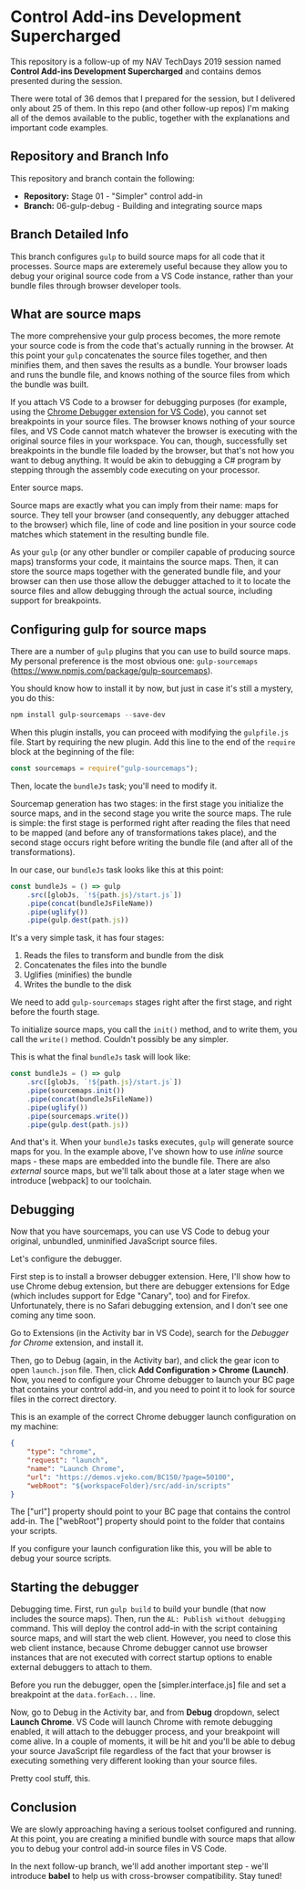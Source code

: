 # Control Add-ins Development Supercharged

This repository is a follow-up of my NAV TechDays 2019 session named **Control Add-ins
Development Supercharged** and contains demos presented during the session.

There were total of 36 demos that I prepared for the session, but I delivered only about
25 of them. In this repo (and other follow-up repos) I'm making all of the demos available
to the public, together with the explanations and important code examples.

## Repository and Branch Info

This repository and branch contain the following:
* **Repository:** Stage 01 - "Simpler" control add-in
* **Branch:** 06-gulp-debug - Building and integrating source maps

## Branch Detailed Info

This branch configures `gulp` to build source maps for all code that it processes. Source maps 
are exteremely
useful because they allow you to debug your original source code from a VS Code instance,
rather than your bundle files through browser developer tools.

## What are source maps

The more comprehensive your gulp process becomes, the more remote your source code is
from the code that's actually running in the browser. At this point your `gulp` concatenates
the source files together, and then minifies them, and then saves the results as a bundle.
Your browser loads and runs the bundle file, and knows nothing of the source files from which
the bundle was built.

If you attach VS Code to a browser for debugging purposes (for example, using the [Chrome
Debugger extension for VS Code](https://code.visualstudio.com/blogs/2016/02/23/introducing-chrome-debugger-for-vs-code)),
you cannot set breakpoints in your source files. The browser knows nothing of your source
files, and VS Code cannot match whatever the browser is executing with the original source
files in your workspace. You can, though, successfully set breakpoints in the bundle file
loaded by the browser, but that's not how you want to debug anything. It would be akin to
debugging a C# program by stepping through the assembly code executing on your processor.

Enter source maps.

Source maps are exactly what you can imply from their name: maps for source. They tell your
browser (and consequently, any debugger attached to the browser) which file, line of code
and line position in your source code matches which statement in the resulting bundle file.

As your `gulp` (or any other bundler or compiler capable of producing source maps) transforms
your code, it maintains the source maps. Then, it can store the source maps together with
the generated bundle file, and your browser can then use those   allow the
debugger attached to it to locate the source files and allow debugging through the actual
source, including support for breakpoints.

## Configuring gulp for source maps

There are a number of `gulp` plugins that you can use to build source maps. My personal
preference is the most obvious one: `gulp-sourcemaps` (https://www.npmjs.com/package/gulp-sourcemaps).

You should know how to install it by now, but just in case it's still a mystery, you do
this:

```PowerShell
npm install gulp-sourcemaps --save-dev
```

When this plugin installs, you can proceed with modifying the `gulpfile.js` file. Start
by requiring the new plugin. Add this line to the end of the `require` block at the
beginning of the file:

```JavaScript
const sourcemaps = require("gulp-sourcemaps");
```

Then, locate the `bundleJs` task; you'll need to modify it.

Sourcemap generation has two stages: in the first stage you initialize the source maps,
and in the second stage you write the source maps. The rule is simple: the first stage
is performed right after reading the files that need to be mapped (and before any of
transformations takes place), and the second stage occurs right before writing the
bundle file (and after all of the transformations).

In our case, our `bundleJs` task looks like this at this point:

```JavaScript
const bundleJs = () => gulp
    .src([globJs, `!${path.js}/start.js`])
    .pipe(concat(bundleJsFileName))
    .pipe(uglify())
    .pipe(gulp.dest(path.js))
```

It's a very simple task, it has four stages:
1. Reads the files to transform and bundle from the disk
2. Concatenates the files into the bundle
3. Uglifies (minifies) the bundle
4. Writes the bundle to the disk

We need to add `gulp-sourcemaps` stages right after the first stage, and right before
the fourth stage.

To initialize source maps, you call the `init()` method, and to write them, you call the
`write()` method. Couldn't possibly be any simpler.

This is what the final `bundleJs` task will look like:

```JavaScript
const bundleJs = () => gulp
    .src([globJs, `!${path.js}/start.js`])
    .pipe(sourcemaps.init())
    .pipe(concat(bundleJsFileName))
    .pipe(uglify())
    .pipe(sourcemaps.write())
    .pipe(gulp.dest(path.js))
```

And that's it. When your `bundleJs` tasks executes, `gulp` will generate source maps
for you. In the example above, I've shown how to use *inline* source maps - these maps
are embedded into the bundle file. There are also *external* source maps, but we'll
talk about those at a later stage when we introduce [webpack] to our toolchain.

## Debugging

Now that you have sourcemaps, you can use VS Code to debug your original, unbundled,
unminified JavaScript source files.

Let's configure the debugger.

First step is to install a browser debugger extension. Here, I'll show how to use
Chrome debug extension, but there are debugger extensions for Edge (which includes
support for Edge "Canary", too) and for Firefox. Unfortunately, there is no Safari
debugging extension, and I don't see one coming any time soon.

Go to Extensions (in the Activity bar in VS Code), search for the *Debugger for Chrome*
extension, and install it.

Then, go to Debug (again, in the Activity bar), and click the gear icon to open 
`launch.json` file. Then, click **Add Configuration > Chrome (Launch)**. Now, you need
to configure your Chrome debugger to launch your BC page that contains your control
add-in, and you need to point it to look for source files in the correct directory.

This is an example of the correct Chrome debugger launch configuration on my machine:

```json
{
    "type": "chrome",
    "request": "launch",
    "name": "Launch Chrome",
    "url": "https://demos.vjeko.com/BC150/?page=50100",
    "webRoot": "${workspaceFolder}/src/add-in/scripts"
}
```

The ["url"] property should point to your BC page that contains the control add-in. 
The ["webRoot"] property should point to the folder that contains your scripts.

If you configure your launch configuration like this, you will be able to debug your
source scripts.

## Starting the debugger

Debugging time. First, run `gulp build` to build your bundle (that now includes the
source maps). Then, run the `AL: Publish without debugging` command. This will deploy
the control add-in with the script containing source maps, and will start the web
client. However, you need to close this web client instance, because Chrome debugger
cannot use browser instances that are not executed with correct startup options to
enable external debuggers to attach to them.

Before you run the debugger, open the [simpler.interface.js] file and set a breakpoint
at the `data.forEach...` line.

Now, go to Debug in the Activity bar, and from **Debug** dropdown, select **Launch Chrome**.
VS Code will launch Chrome with remote debugging enabled, it will attach to the debugger
process, and your breakpoint will come alive. In a couple of moments, it will be hit and
you'll be able to debug your source JavaScript file regardless of the fact that your
browser is executing something very different looking than your source files.

Pretty cool stuff, this.

## Conclusion

We are slowly approaching having a serious toolset configured and running. At this point,
you are creating a minified bundle with source maps that allow you to debug your control
add-in source files in VS Code.

In the next follow-up branch, we'll add another important step - we'll introduce **babel**
to help us with cross-browser compatibility. Stay tuned!
